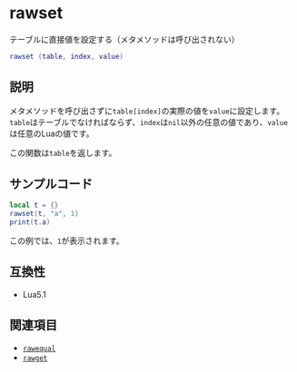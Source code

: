 # rawset

テーブルに直接値を設定する（メタメソッドは呼び出されない）

```lua
rawset (table, index, value)
```

## 説明

メタメソッドを呼び出さずに`table[index]`の実際の値を`value`に設定します。`table`はテーブルでなければならず、`index`は`nil`以外の任意の値であり、`value`は任意のLuaの値です。

この関数は`table`を返します。

## サンプルコード

```lua
local t = {}
rawset(t, "a", 1)
print(t.a)
```

この例では、`1`が表示されます。

## 互換性

- Lua5.1

## 関連項目

- [`rawequal`](rawequal.md)
- [`rawget`](rawget.md)